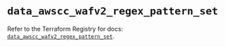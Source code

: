 # `data_awscc_wafv2_regex_pattern_set`

Refer to the Terraform Registry for docs: [`data_awscc_wafv2_regex_pattern_set`](https://registry.terraform.io/providers/hashicorp/awscc/0.70.0/docs/data-sources/wafv2_regex_pattern_set).
